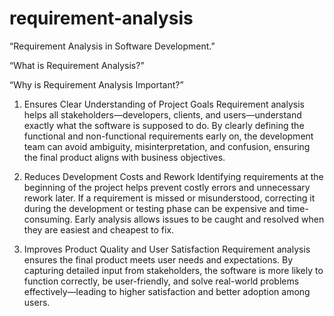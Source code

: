# requirement-analysis
“Requirement Analysis in Software Development.”

“What is Requirement Analysis?”
 
 “Why is Requirement Analysis Important?”

1. Ensures Clear Understanding of Project Goals
Requirement analysis helps all stakeholders—developers, clients, and users—understand exactly what the software is supposed to do. By clearly defining the functional and non-functional requirements early on, the development team can avoid ambiguity, misinterpretation, and confusion, ensuring the final product aligns with business objectives.

2. Reduces Development Costs and Rework
Identifying requirements at the beginning of the project helps prevent costly errors and unnecessary rework later. If a requirement is missed or misunderstood, correcting it during the development or testing phase can be expensive and time-consuming. Early analysis allows issues to be caught and resolved when they are easiest and cheapest to fix.

3. Improves Product Quality and User Satisfaction
Requirement analysis ensures the final product meets user needs and expectations. By capturing detailed input from stakeholders, the software is more likely to function correctly, be user-friendly, and solve real-world problems effectively—leading to higher satisfaction and better adoption among users.
